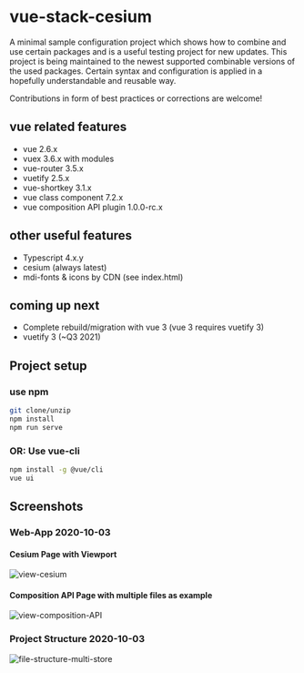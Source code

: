 # vue-stack-cesium

A minimal sample configuration project which shows how to combine and use certain packages and is a useful testing project for new updates. This project is being maintained to the newest supported combinable versions of the used packages. Certain syntax and configuration is applied in a hopefully understandable and reusable way.

Contributions in form of best practices or corrections are welcome!

## vue related features

- vue 2.6.x
- vuex 3.6.x with modules
- vue-router 3.5.x
- vuetify 2.5.x
- vue-shortkey 3.1.x
- vue class component 7.2.x
- vue composition API plugin 1.0.0-rc.x

## other useful features

- Typescript 4.x.y
- cesium (always latest)
- mdi-fonts & icons by CDN (see index.html)

## coming up next

- Complete rebuild/migration with vue 3 (vue 3 requires vuetify 3)
- vuetify 3 (~Q3 2021)

## Project setup

### use npm

```bash
git clone/unzip
npm install
npm run serve
```

### OR: Use vue-cli

```bash
npm install -g @vue/cli
vue ui
```

## Screenshots

### Web-App 2020-10-03

#### Cesium Page with Viewport

![view-cesium](https://user-images.githubusercontent.com/5106318/94988217-ee256600-056b-11eb-85ce-a33bb71fdd2a.jpg)

#### Composition API Page with multiple files as example

![view-composition-API](https://user-images.githubusercontent.com/5106318/94988219-eebdfc80-056b-11eb-8e51-3268a94a4ed3.png)

### Project Structure 2020-10-03

![file-structure-multi-store](https://user-images.githubusercontent.com/5106318/94992463-7d417680-058a-11eb-926a-8743c6eeb4b1.png)
